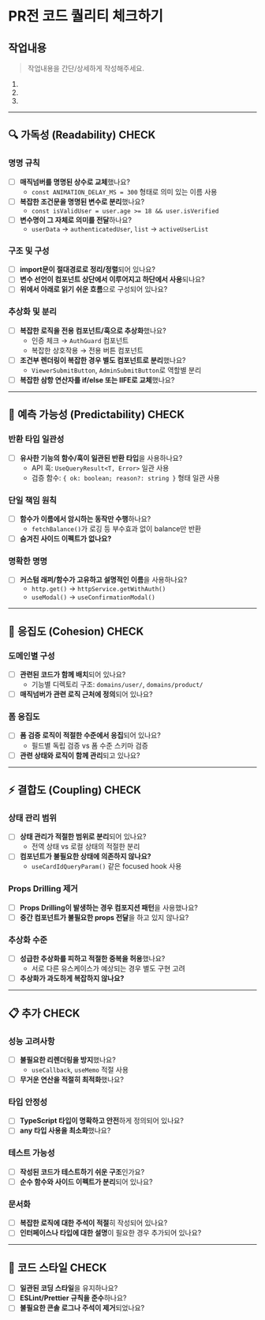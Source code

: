 # PR전 코드 퀄리티 체크하기

## 작업내용

> 작업내용을 간단/상세하게 작성해주세요.

1.
2.
3.

---

## 🔍 가독성 (Readability) CHECK

### 명명 규칙

- [ ] **매직넘버를 명명된 상수로 교체**했나요?
  - `const ANIMATION_DELAY_MS = 300` 형태로 의미 있는 이름 사용
- [ ] **복잡한 조건문을 명명된 변수로 분리**했나요?
  - `const isValidUser = user.age >= 18 && user.isVerified`
- [ ] **변수명이 그 자체로 의미를 전달**하나요?
  - `userData` → `authenticatedUser`, `list` → `activeUserList`

### 구조 및 구성

- [ ] **import문이 절대경로로 정리/정렬**되어 있나요?
- [ ] **변수 선언이 컴포넌트 상단에서 이루어지고 하단에서 사용**되나요?
- [ ] **위에서 아래로 읽기 쉬운 흐름**으로 구성되어 있나요?

### 추상화 및 분리

- [ ] **복잡한 로직을 전용 컴포넌트/훅으로 추상화**했나요?
  - 인증 체크 → `AuthGuard` 컴포넌트
  - 복잡한 상호작용 → 전용 버튼 컴포넌트
- [ ] **조건부 렌더링이 복잡한 경우 별도 컴포넌트로 분리**했나요?
  - `ViewerSubmitButton`, `AdminSubmitButton`로 역할별 분리
- [ ] **복잡한 삼항 연산자를 if/else 또는 IIFE로 교체**했나요?

---

## 🎯 예측 가능성 (Predictability) CHECK

### 반환 타입 일관성

- [ ] **유사한 기능의 함수/훅이 일관된 반환 타입**을 사용하나요?
  - API 훅: `UseQueryResult<T, Error>` 일관 사용
  - 검증 함수: `{ ok: boolean; reason?: string }` 형태 일관 사용

### 단일 책임 원칙

- [ ] **함수가 이름에서 암시하는 동작만 수행**하나요?
  - `fetchBalance()`가 로깅 등 부수효과 없이 balance만 반환
- [ ] **숨겨진 사이드 이펙트가 없나요?**

### 명확한 명명

- [ ] **커스텀 래퍼/함수가 고유하고 설명적인 이름**을 사용하나요?
  - `http.get()` → `httpService.getWithAuth()`
  - `useModal()` → `useConfirmationModal()`

---

## 🔗 응집도 (Cohesion) CHECK

### 도메인별 구성

- [ ] **관련된 코드가 함께 배치**되어 있나요?
  - 기능별 디렉토리 구조: `domains/user/`, `domains/product/`
- [ ] **매직넘버가 관련 로직 근처에 정의**되어 있나요?

### 폼 응집도

- [ ] **폼 검증 로직이 적절한 수준에서 응집**되어 있나요?
  - 필드별 독립 검증 vs 폼 수준 스키마 검증
- [ ] **관련 상태와 로직이 함께 관리**되고 있나요?

---

## ⚡ 결합도 (Coupling) CHECK

### 상태 관리 범위

- [ ] **상태 관리가 적절한 범위로 분리**되어 있나요?
  - 전역 상태 vs 로컬 상태의 적절한 분리
- [ ] **컴포넌트가 불필요한 상태에 의존하지 않나요?**
  - `useCardIdQueryParam()` 같은 focused hook 사용

### Props Drilling 제거

- [ ] **Props Drilling이 발생하는 경우 컴포지션 패턴**을 사용했나요?
- [ ] **중간 컴포넌트가 불필요한 props 전달**을 하고 있지 않나요?

### 추상화 수준

- [ ] **성급한 추상화를 피하고 적절한 중복을 허용**했나요?
  - 서로 다른 유스케이스가 예상되는 경우 별도 구현 고려
- [ ] **추상화가 과도하게 복잡하지 않나요?**

---

## 📋 추가 CHECK

### 성능 고려사항

- [ ] **불필요한 리렌더링을 방지**했나요?
  - `useCallback`, `useMemo` 적절 사용
- [ ] **무거운 연산을 적절히 최적화**했나요?

### 타입 안정성

- [ ] **TypeScript 타입이 명확하고 안전**하게 정의되어 있나요?
- [ ] **any 타입 사용을 최소화**했나요?

### 테스트 가능성

- [ ] **작성된 코드가 테스트하기 쉬운 구조**인가요?
- [ ] **순수 함수와 사이드 이펙트가 분리**되어 있나요?

### 문서화

- [ ] **복잡한 로직에 대한 주석이 적절**히 작성되어 있나요?
- [ ] **인터페이스나 타입에 대한 설명**이 필요한 경우 추가되어 있나요?

---

## 🎨 코드 스타일 CHECK

- [ ] **일관된 코딩 스타일**을 유지하나요?
- [ ] **ESLint/Prettier 규칙을 준수**하나요?
- [ ] **불필요한 콘솔 로그나 주석이 제거**되었나요?
